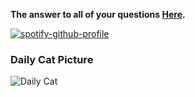 **The answer to all of your questions  [Here](http://www.staggeringbeauty.com).**



[![spotify-github-profile](https://spotify-github-profile.kittinanx.com/api/view?uid=svky9iz42tgmy2asgqflgdqf7&cover_image=true&theme=default&show_offline=false&background_color=121212&interchange=true&bar_color=53b14f&bar_color_cover=false)](https://spotify-github-profile.kittinanx.com/api/view?uid=svky9iz42tgmy2asgqflgdqf7&redirect=true)

### Daily Cat Picture
<!-- START_CAT_PICTURE -->
![Daily Cat](https://cdn2.thecatapi.com/images/4au.gif)
<!-- END_CAT_PICTURE -->
